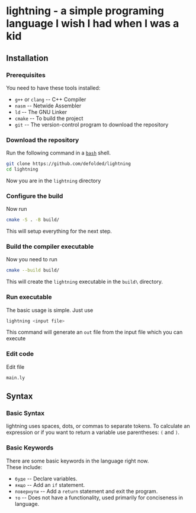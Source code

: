# lightning - a simple programing language I wish I had when I was a kid

## Installation
### Prerequisites
You need to have these tools installed:
* `g++` or `clang` -- C++ Compiler 
* `nasm` -- Netwide Assembler
* `ld` -- The GNU Linker
* `cmake` -- To build the project
* `git` -- The version-control program to download the repository

### Download the repository
Run the following command in a [`bash`](https://en.wikipedia.org/wiki/Bash_(Unix_shell)) shell.
```bash
git clone https://github.com/defolded/lightning
cd lightning
```
Now you are in the `lightning` directory

### Configure the build
Now run 
```bash
cmake -S . -B build/
```
This will setup everything for the next step.

### Build the compiler executable
Now you need to run 
```bash
cmake --build build/
```

This will create the `lightning` executable in the `build\` directory. 

### Run executable
The basic usage is simple. Just use 
```bash
lightning <input file>
```
This command will generate an `out` file from the input file which you can execute

### Edit code
Edit file
```bash
main.ly
```

## Syntax 
### Basic Syntax
lightning uses spaces, dots, or commas to separate tokens.
To calculate an expression or if you want to return a variable use parentheses: `(` and `)`.

### Basic Keywords
There are some basic keywords in the language right now. </br>
These include:
* `буде` -- Declare variables.
* `якщо` -- Add an `if` statement.
* `повернути` -- Add a `return` statement and exit the program.
* `то` -- Does not have a functionality, used primarily for conciseness in language.
